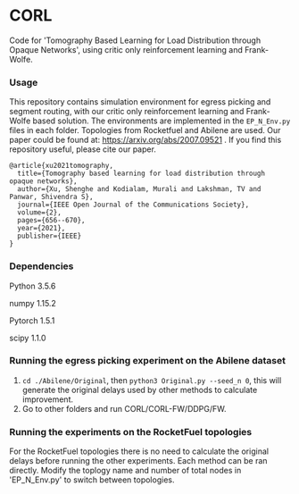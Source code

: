 # CORL
Code for 'Tomography Based Learning for Load Distribution through Opaque Networks', using critic only reinforcement learning and Frank-Wolfe. 

### Usage
This repository contains simulation environment for egress picking and segment routing, with our critic only reinforcement learning and Frank-Wolfe based solution. The environments are implemented in the `EP_N_Env.py` files in each folder. Topologies from Rocketfuel and Abilene are used. Our paper could be found at: https://arxiv.org/abs/2007.09521 . If you find this repository useful, please cite our paper. 

```
@article{xu2021tomography,
  title={Tomography based learning for load distribution through opaque networks},
  author={Xu, Shenghe and Kodialam, Murali and Lakshman, TV and Panwar, Shivendra S},
  journal={IEEE Open Journal of the Communications Society},
  volume={2},
  pages={656--670},
  year={2021},
  publisher={IEEE}
}
```

### Dependencies
Python 3.5.6 

numpy 1.15.2

Pytorch 1.5.1

scipy 1.1.0 

### Running the egress picking experiment on the Abilene dataset
1. `cd ./Abilene/Original`, then `python3 Original.py --seed_n 0`, this will generate the original delays used by other methods to calculate improvement.
2. Go to other folders and run CORL/CORL-FW/DDPG/FW.

### Running the experiments on the RocketFuel topologies
For the RocketFuel topologies there is no need to calculate the original delays before running the other experiments. Each method can be ran directly. 
Modify the toplogy name and number of total nodes in 'EP_N_Env.py' to switch between topologies. 




